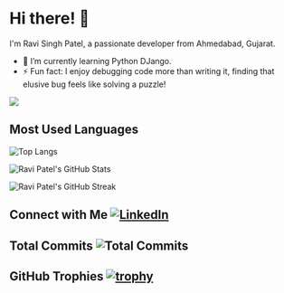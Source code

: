 # Hi there! 👋

I'm Ravi Singh Patel, a passionate developer from Ahmedabad, Gujarat.

- 🌱 I’m currently learning Python DJango.
- ⚡ Fun fact: I enjoy debugging code more than writing it, finding that elusive bug feels like solving a puzzle!

![](https://komarev.com/ghpvc/?username=ravi-patel57144&label=PROFILE+VIEWS)

## Most Used Languages
![Top Langs](https://github-readme-stats.vercel.app/api/top-langs/?username=ravi-patel57144&layout=compact)

![Ravi Patel's GitHub Stats](https://github-readme-stats.vercel.app/api?username=ravi-patel57144&show_icons=true&count_private=true)

![Ravi Patel's GitHub Streak](https://github-readme-streak-stats.herokuapp.com/?user=ravi-patel57144)

## Connect with Me [![LinkedIn](https://img.shields.io/badge/-LinkedIn-blue?style=flat&logo=linkedin&logoColor=white)](https://www.linkedin.com/in/ravi-patel57144/)

## Total Commits ![Total Commits](https://profile-counter.glitch.me/ravi-patel57144/count.svg)


## GitHub Trophies [![trophy](https://github-profile-trophy.vercel.app/?username=ravi-patel57144)](https://github.com/ryo-ma/github-profile-trophy)

